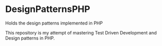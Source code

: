 DesignPatternsPHP
=================

Holds the design patterns implemented in PHP

This repository is my attempt of mastering Test Driven Development and Design patterns in PHP.
